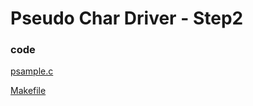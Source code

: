 # Pseudo Char Driver - Step2

### code

[psample.c](https://github.com/rajeshsola/emblearning/tree/master/ldd-examples/pseudo-char-driver/step2/psample.c)

[Makefile](https://github.com/rajeshsola/emblearning/tree/master/ldd-examples/pseudo-char-driver/step2/Makefile)
